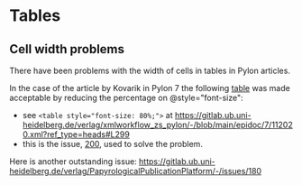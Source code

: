 # Tables

## Cell width problems

There have been problems with the width of cells in tables in Pylon articles. 

In the case of the article by Kovarik in Pylon 7 the following [table](https://journals.ub.uni-heidelberg.de/index.php/pylon/article/view/112020/107699#tab2) was made acceptable by reducing the percentage on @style="font-size":
- see `<table style="font-size: 80%;">` at https://gitlab.ub.uni-heidelberg.de/verlag/xmlworkflow_zs_pylon/-/blob/main/epidoc/7/112020.xml?ref_type=heads#L299
- this is the issue, [200](https://gitlab.ub.uni-heidelberg.de/verlag/PapyrologicalPublicationPlatform/-/issues/200), used to solve the problem.

Here is another outstanding issue: https://gitlab.ub.uni-heidelberg.de/verlag/PapyrologicalPublicationPlatform/-/issues/180

